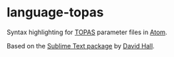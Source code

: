 # language-topas
Syntax highlighting for [TOPAS](http://topasmc.org) parameter files in [Atom](https://atom.io).

Based on the [Sublime Text package](https://github.com/davidchall/topas-syntax) by [David Hall](https://github.com/davidchall).
